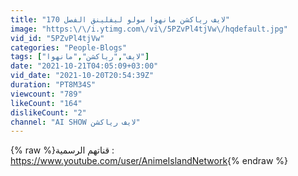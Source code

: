 ```yaml
---
title: "لايف رياكشن مانهوا سولو ليفلينق الفصل 170"
image: "https:\/\/i.ytimg.com\/vi\/5PZvPl4tjVw\/hqdefault.jpg"
vid_id: "5PZvPl4tjVw"
categories: "People-Blogs"
tags: ["لايف","رياكشن","مانهوا"]
date: "2021-10-21T04:05:09+03:00"
vid_date: "2021-10-20T20:54:39Z"
duration: "PT8M34S"
viewcount: "789"
likeCount: "164"
dislikeCount: "2"
channel: "AI SHOW لايف رياكشن"
---
```

{% raw %}قناتهم الرسمية : <br /><a rel="nofollow" target="blank" href="https://www.youtube.com/user/AnimeIslandNetwork">https://www.youtube.com/user/AnimeIslandNetwork</a>{% endraw %}
